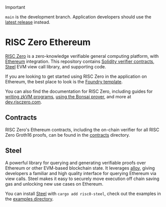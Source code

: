 > [!IMPORTANT]
> `main` is the development branch.
> Application developers should use the [latest release](https://github.com/risc0/risc0-ethereum/releases) instead.

# RISC Zero Ethereum

[RISC Zero] is a zero-knowledge verifiable general computing platform, with [Ethereum] integration.
This repository contains [Solidity verifier contracts][contracts], [Steel] EVM view call library, and supporting code.

If you are looking to get started using RISC Zero in the application on Ethereum, the best place to look is the [Foundry template][template].

You can also find the documentation for RISC Zero, including guides for [writing zkVM programs][risc0-quickstart], [using the Bonsai prover][bonsai-quickstart], and more at [dev.risczero.com].

## Contracts

RISC Zero's Ethereum contracts, including the on-chain verifier for all RISC Zero Groth16 proofs, can be found in the [contracts] directory.

## Steel

A powerful library for querying and generating verifiable proofs over Ethereum or other EVM-based blockchain state. It leverages [alloy], giving developers a familiar and high quality interface for querying Ethereum via view calls. Steel makes it easy to securely move execution off chain saving gas and unlocking new use cases on Ethereum.

You can install [Steel] with `cargo add risc0-steel`, check out the examples in the [examples directory](./examples/erc20-counter).

[RISC Zero]: https://github.com/risc0/risc0
[Ethereum]: https://ethereum.org/
[contracts]: ./contracts
[Steel]: ./steel
[template]: https://github.com/risc0/bonsai-foundry-template
[dev.risczero.com]: https://dev.risczero.com
[risc0-quickstart]: https://dev.risczero.com/api/zkvm/quickstart
[bonsai-quickstart]: https://dev.risczero.com/api/bonsai/quickstart
[alloy]: https://github.com/alloy-rs
